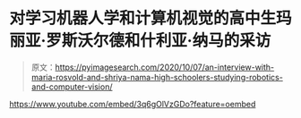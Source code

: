 # 对学习机器人学和计算机视觉的高中生玛丽亚·罗斯沃尔德和什利亚·纳马的采访

> 原文：<https://pyimagesearch.com/2020/10/07/an-interview-with-maria-rosvold-and-shriya-nama-high-schoolers-studying-robotics-and-computer-vision/>

<https://www.youtube.com/embed/3q6gOlVzGDo?feature=oembed>